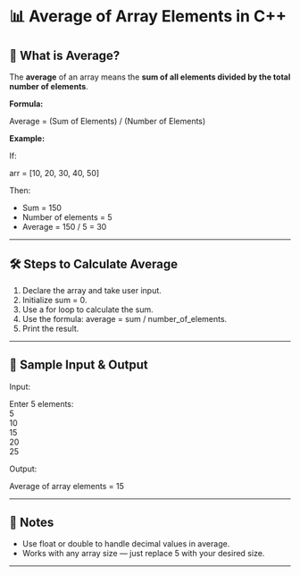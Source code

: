 # 📊 Average of Array Elements in C++

## 📘 What is Average?

The **average** of an array means the **sum of all elements divided by the total number of elements**.

**Formula:**

Average = (Sum of Elements) / (Number of Elements)

**Example:**

If:

arr = [10, 20, 30, 40, 50]

Then:
- Sum = 150
- Number of elements = 5
- Average = 150 / 5 = 30

---

## 🛠️ Steps to Calculate Average

1. Declare the array and take user input.
2. Initialize sum = 0.
3. Use a for loop to calculate the sum.
4. Use the formula: average = sum / number_of_elements.
5. Print the result.

---

## 🧪 Sample Input & Output

Input:

Enter 5 elements:  
5  
10  
15  
20  
25  

Output:

Average of array elements = 15

---

## 📌 Notes

- Use float or double to handle decimal values in average.
- Works with any array size — just replace 5 with your desired size.

---
